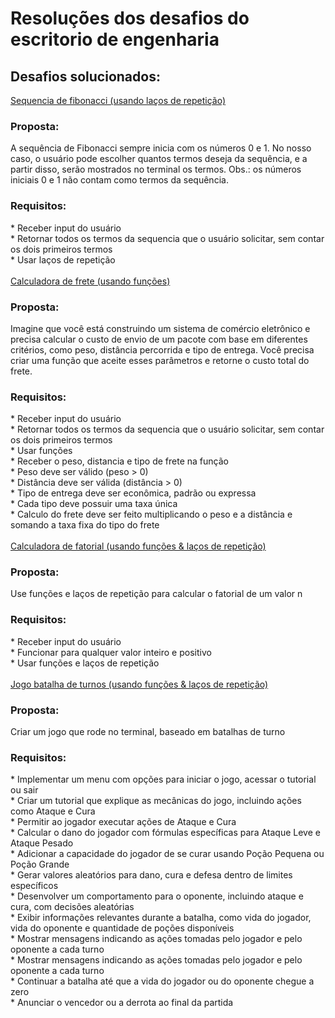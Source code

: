 <h1>Resoluções dos desafios do escritorio de engenharia</h1>
<h2>Desafios solucionados:</h2>
<a href="/">Sequencia de fibonacci (usando laços de repetição)</a><br/>
<p><h3>Proposta:</h3>
A sequência de Fibonacci sempre inicia com os números 0
e 1. No nosso caso, o usuário pode escolher quantos
termos deseja da sequência, e a partir disso, serão
mostrados no terminal os termos.
Obs.: os números iniciais 0 e 1 não contam como termos
da sequência.
</p>
<h3>Requisitos:</h3>
* Receber input do usuário<br/>
* Retornar todos os termos da sequencia que o usuário solicitar, sem contar os dois primeiros termos<br/>
* Usar laços de repetição<br/>
<br/>
<a href="/">Calculadora de frete (usando funções)</a><br/>
<p><h3>Proposta:</h3>
Imagine que você está construindo um sistema de
comércio eletrônico e precisa calcular o custo de envio de
um pacote com base em diferentes critérios, como peso,
distância percorrida e tipo de entrega. Você precisa criar
uma função que aceite esses parâmetros e retorne o custo
total do frete.
</p>
<h3>Requisitos:</h3>
* Receber input do usuário<br/>
* Retornar todos os termos da sequencia que o usuário solicitar, sem contar os dois primeiros termos<br/>
* Usar funções<br/>
* Receber o peso, distancia e tipo de frete na função<br/>
* Peso deve ser válido (peso > 0)<br/>
* Distância deve ser válida (distância > 0)<br/>
* Tipo de entrega deve ser econômica, padrão ou expressa<br/>
* Cada tipo deve possuir uma taxa única<br/>
* Calculo do frete deve ser feito multiplicando o peso e a distância e somando a taxa fixa do tipo do frete<br/>
<br/>
<a href="/">Calculadora de fatorial (usando funções & laços de repetição)</a><br/>
<p><h3>Proposta:</h3>
Use funções e laços de repetição para calcular o
fatorial de um valor n
</p>
<h3>Requisitos:</h3>
* Receber input do usuário<br/>
* Funcionar para qualquer valor inteiro e positivo<br/>
* Usar funções e laços de repetição<br/>
<br/>
<a href="/">Jogo batalha de turnos (usando funções & laços de repetição)</a>
<p><h3>Proposta:</h3>
Criar um jogo que rode no terminal, baseado em batalhas de turno
</p>
<h3>Requisitos:</h3>
* Implementar um menu com opções para iniciar o
jogo, acessar o tutorial ou sair<br/>
* Criar um tutorial que explique as mecânicas do
jogo, incluindo ações como Ataque e Cura<br/>
* Permitir ao jogador executar ações de Ataque e
Cura<br/>
* Calcular o dano do jogador com fórmulas
específicas para Ataque Leve e Ataque Pesado<br/>
* Adicionar a capacidade do jogador de se curar
usando Poção Pequena ou Poção Grande<br/>
* Gerar valores aleatórios para dano, cura e defesa
dentro de limites específicos<br/>
* Desenvolver um comportamento para o oponente,
incluindo ataque e cura, com decisões aleatórias<br/>
* Exibir informações relevantes durante a batalha,
como vida do jogador, vida do oponente e
quantidade de poções disponíveis<br/>
* Mostrar mensagens indicando as ações tomadas
pelo jogador e pelo oponente a cada turno<br/>
* Mostrar mensagens indicando as ações tomadas
pelo jogador e pelo oponente a cada turno<br/>
* Continuar a batalha até que a vida do jogador ou
do oponente chegue a zero<br/>
* Anunciar o vencedor ou a derrota ao final da
partida